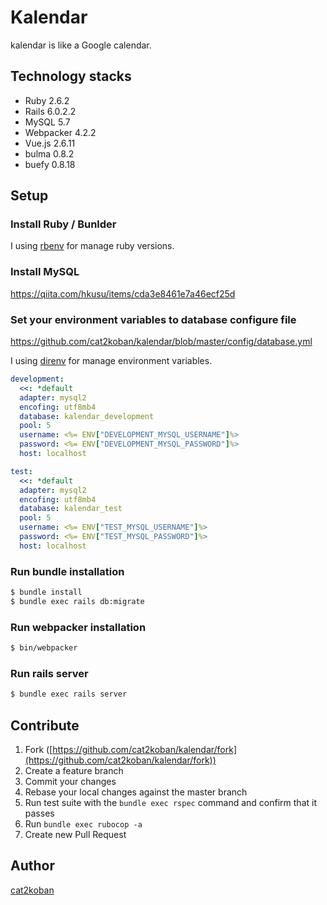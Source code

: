# Kalendar
kalendar is like a Google calendar.

## Technology stacks
- Ruby 2.6.2
- Rails 6.0.2.2
- MySQL 5.7
- Webpacker 4.2.2
- Vue.js 2.6.11
- bulma 0.8.2
- buefy 0.8.18

## Setup
### Install Ruby / Bunlder

I using [rbenv](https://github.com/rbenv/rbenv) for manage ruby versions.

### Install MySQL

https://qiita.com/hkusu/items/cda3e8461e7a46ecf25d

### Set your environment variables to database configure file

https://github.com/cat2koban/kalendar/blob/master/config/database.yml

I using [direnv](https://github.com/direnv/direnv) for manage environment variables. 

```yml
development:
  <<: *default
  adapter: mysql2
  encofing: utf8mb4
  database: kalendar_development
  pool: 5
  username: <%= ENV["DEVELOPMENT_MYSQL_USERNAME"]%>
  password: <%= ENV["DEVELOPMENT_MYSQL_PASSWORD"]%>
  host: localhost

test:
  <<: *default
  adapter: mysql2
  encofing: utf8mb4
  database: kalendar_test
  pool: 5
  username: <%= ENV["TEST_MYSQL_USERNAME"]%>
  password: <%= ENV["TEST_MYSQL_PASSWORD"]%>
  host: localhost
```

### Run bundle installation

```zsh
$ bundle install
$ bundle exec rails db:migrate
```

### Run webpacker installation

```zsh
$ bin/webpacker
```

### Run rails server

```zsh
$ bundle exec rails server
```

## Contribute

1. Fork ([https://github.com/cat2koban/kalendar/fork](https://github.com/cat2koban/kalendar/fork))
2. Create a feature branch
3. Commit your changes
4. Rebase your local changes against the master branch
5. Run test suite with the `bundle exec rspec` command and confirm that it passes
6. Run `bundle exec rubocop -a`
7. Create new Pull Request


## Author
[cat2koban](https://github.com/cat2koban/)
